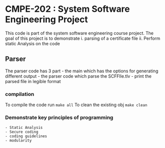 # CMPE-202 : System Software Engineering Project
This code is part of the system software engineering course project. The goal 
of this project is to demonstrate
 i. parsing of a certificate file
ii. Perform static Analysis on the code

## Parser
The parser code has 3 part
    - the main which has the options for generating different output
    - the parser code which parse the SCFFIle.tlv
    - print the parsed file in legible format

### compilation
To compile the code run `make all`
To clean the existing obj `make clean`

### Demonstrate key principles of programming
    - Static Analysis
    - Secure coding
    - coding guidelines
    - modularity
